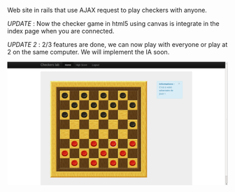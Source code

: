 Web site in rails that use AJAX request to play checkers with anyone.

*UPDATE* : 
Now the checker game in html5 using canvas is integrate in the index page when you are connected.

*UPDATE 2* : 
2/3 features are done, we can now play with everyone or play at 2 on the same computer. We will implement the IA soon.

![screenshot](/screenshot.png)
